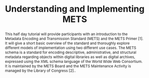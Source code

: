 ---
abstract: This half day tutorial will provide participants with an introduction to
  the Metadata Encoding and Transmission Standard (METS) and the METS Primer [1].
  It will give a short basic overview of the standard and thoroughly explore different
  models of implementation using two different use cases. The METS schema is a standard
  for encoding descriptive, administrative, and structural metadata regarding objects
  within digital libraries as well as digital archives, expressed using the XML schema
  language of the World Wide Web Consortium. It is maintained by the METS Board and
  the METS Maintenance Activity is managed by the Library of Congress [2]..
creators:
- Juha Lehtonen
- Sean Mosely
- Karin Bredenberg
date: null
document_url: https://services.phaidra.univie.ac.at/api/object/o:1079750/download
grand_parent: iPRES
institutions: []
keywords: []
landing_page_url: https://phaidra.univie.ac.at/o:1079750
language: eng
layout: publication
license: CC BY 4.0 International
notes_url: null
parent: iPRES 2019
publication_type: paper
size: 125182
slides_url: null
source_name: iPRES
stream_url: null
title: 'Understanding and Implementing METS '
year: 2019
---